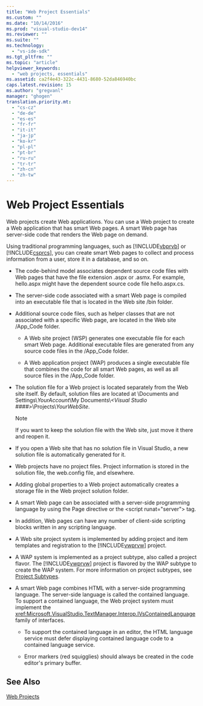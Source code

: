 ```yaml
---
title: "Web Project Essentials"
ms.custom: ""
ms.date: "10/14/2016"
ms.prod: "visual-studio-dev14"
ms.reviewer: ""
ms.suite: ""
ms.technology: 
  - "vs-ide-sdk"
ms.tgt_pltfrm: ""
ms.topic: "article"
helpviewer_keywords: 
  - "web projects, essentials"
ms.assetid: ca2f4e43-322c-4431-8680-52da846940bc
caps.latest.revision: 15
ms.author: "gregvanl"
manager: "ghogen"
translation.priority.mt: 
  - "cs-cz"
  - "de-de"
  - "es-es"
  - "fr-fr"
  - "it-it"
  - "ja-jp"
  - "ko-kr"
  - "pl-pl"
  - "pt-br"
  - "ru-ru"
  - "tr-tr"
  - "zh-cn"
  - "zh-tw"
---
```

# Web Project Essentials
Web projects create Web applications. You can use a Web project to create a Web application that has smart Web pages. A smart Web page has server-side code that renders the Web page on demand.  
  
 Using traditional programming languages, such as [!INCLUDE[vbprvb](../codequality/includes/vbprvb_md.md)] or [!INCLUDE[csprcs](../datatools/includes/csprcs_md.md)], you can create smart Web pages to collect and process information from a user, store it in a database, and so on.  
  
-   The code-behind model associates dependent source code files with Web pages that have the file extension .aspx or .asmx. For example, hello.aspx might have the dependent source code file hello.aspx.cs.  
  
-   The server-side code associated with a smart Web page is compiled into an executable file that is located in the Web site /bin folder.  
  
-   Additional source code files, such as helper classes that are not associated with a specific Web page, are located in the Web site /App_Code folder.  
  
    -   A Web site project (WSP) generates one executable file for each smart Web page. Additional executable files are generated from any source code files in the /App_Code folder.  
  
    -   A Web application project (WAP) produces a single executable file that combines the code for all smart Web pages, as well as all source files in the /App_Code folder.  
  
-   The solution file for a Web project is located separately from the Web site itself. By default, solution files are located at \Documents and Settings\\*YourAccount*\My Documents\\*\<Visual Studio ####>*\Projects\\*YourWebSite*.  
  
    > [!NOTE]
    >  If you want to keep the solution file with the Web site, just move it there and reopen it.  
  
-   If you open a Web site that has no solution file in Visual Studio, a new solution file is automatically generated for it.  
  
-   Web projects have no project files. Project information is stored in the solution file, the web.config file, and elsewhere.  
  
-   Adding global properties to a Web project automatically creates a storage file in the Web project solution folder.  
  
-   A smart Web page can be associated with a server-side programming language by using the Page directive or the \<script runat="server"> tag.  
  
-   In addition, Web pages can have any number of client-side scripting blocks written in any scripting language.  
  
-   A Web site project system is implemented by adding project and item templates and registration to the [!INCLUDE[vwprvw](../Token/vwprvw_md.md)] project.  
  
-   A WAP system is implemented as a project subtype, also called a project flavor. The [!INCLUDE[vwprvw](../Token/vwprvw_md.md)] project is flavored by the WAP subtype to create the WAP system. For more information on project subtypes, see [Project Subtypes](../extensibility/project-subtypes.md).  
  
-   A smart Web page combines HTML with a server-side programming language. The server-side language is called the contained language. To support a contained language, the Web project system must implement the <xref:Microsoft.VisualStudio.TextManager.Interop.IVsContainedLanguage> family of interfaces.  
  
    -   To support the contained language in an editor, the HTML language service must defer displaying contained language code to a contained language service.  
  
    -   Error markers (red squigglies) should always be created in the code editor's primary buffer.  
  
## See Also  
 [Web Projects](../extensibility/web-projects.md)